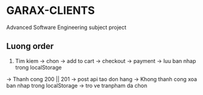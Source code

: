 # GARAX-CLIENTS

Advanced Software Engineering subject project

## Luong order

1. Tim kiem -> chon -> add to cart -> checkout -> payment -> luu ban nhap trong localStorage

-> Thanh cong 200 || 201 -> post api tao don hang
-> Khong thanh cong xoa ban nhap trong localStorage -> tro ve tranpham da chon

